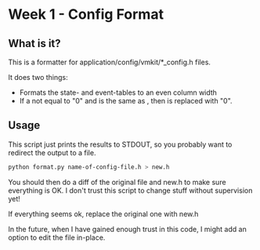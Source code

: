# Week 1 - Config Format

## What is it?

This is a formatter for application/config/vmkit/\*\_config.h files.

It does two things:

* Formats the state- and event-tables to an even column width
* If a <state> not equal to "0" and <new state> is the same as <state>, then <new state> is replaced with "0".

## Usage

This script just prints the results to STDOUT, so you probably want to redirect the output to a file.

```bash
python format.py name-of-config-file.h > new.h
```

You should then do a diff of the original file and new.h to make sure everything is OK. I don't trust this script to change stuff without supervision yet!

If everything seems ok, replace the original one with new.h

In the future, when I have gained enough trust in this code, I might add an option to edit the file in-place.
